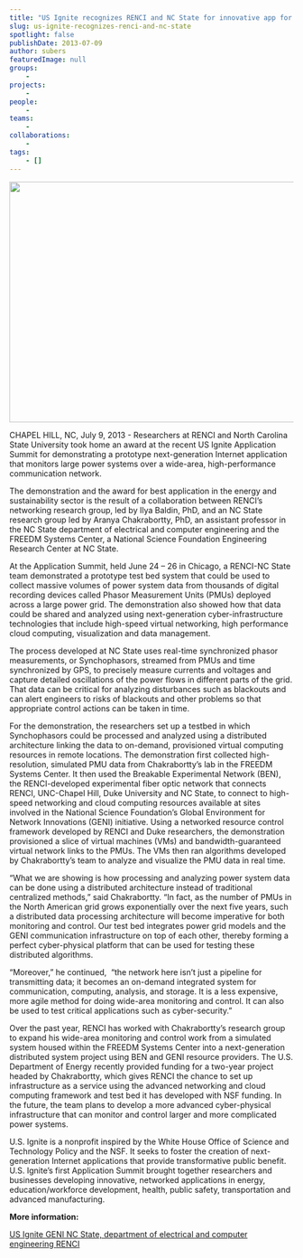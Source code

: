 ```yaml
---
title: "US Ignite recognizes RENCI and NC State for innovative app for monitoring power grids"
slug: us-ignite-recognizes-renci-and-nc-state
spotlight: false
publishDate: 2013-07-09
author: subers
featuredImage: null
groups:
    - 
projects:
    - 
people:
    - 
teams: 
    - 
collaborations:
    - 
tags:
    - []
---
```

<img class=" wp-image-12067 alignleft" title="USignite" alt="" src="http://www.renci.org/wp-content/uploads/2013/07/USignite.jpg" width="640" height="426" />

CHAPEL HILL, NC, July 9, 2013 - Researchers at RENCI and North Carolina State University took home an award at the recent US Ignite Application Summit for demonstrating a prototype next-generation Internet application that monitors large power systems over a wide-area, high-performance communication network.
<!--more-->
The demonstration and the award for best application in the energy and sustainability sector is the result of a collaboration between RENCI’s networking research group, led by Ilya Baldin, PhD, and an NC State research group led by Aranya Chakrabortty, PhD, an assistant professor in the NC State department of electrical and computer engineering and the FREEDM Systems Center, a National Science Foundation Engineering Research Center at NC State.

At the Application Summit, held June 24 – 26 in Chicago, a RENCI-NC State team demonstrated a prototype test bed system that could be used to collect massive volumes of power system data from thousands of digital recording devices called Phasor Measurement Units (PMUs) deployed across a large power grid. The demonstration also showed how that data could be shared and analyzed using next-generation cyber-infrastructure technologies that include high-speed virtual networking, high performance cloud computing, visualization and data management.

The process developed at NC State uses real-time synchronized phasor measurements, or Synchophasors, streamed from PMUs and time synchronized by GPS, to precisely measure currents and voltages and capture detailed oscillations of the power flows in different parts of the grid. That data can be critical for analyzing disturbances such as blackouts and can alert engineers to risks of blackouts and other problems so that appropriate control actions can be taken in time.

For the demonstration, the researchers set up a testbed in which Synchophasors could be processed and analyzed using a distributed architecture linking the data to on-demand, provisioned virtual computing resources in remote locations. The demonstration first collected high-resolution, simulated PMU data from Chakrabortty’s lab in the FREEDM Systems Center. It then used the Breakable Experimental Network (BEN), the RENCI-developed experimental fiber optic network that connects RENCI, UNC-Chapel Hill, Duke University and NC State, to connect to high-speed networking and cloud computing resources available at sites involved in the National Science Foundation’s Global Environment for Network Innovations (GENI) initiative. Using a networked resource control framework developed by RENCI and Duke researchers, the demonstration provisioned a slice of virtual machines (VMs) and bandwidth-guaranteed virtual network links to the PMUs. The VMs then ran algorithms developed by Chakrabortty’s team to analyze and visualize the PMU data in real time.

“What we are showing is how processing and analyzing power system data can be done using a distributed architecture instead of traditional centralized methods,” said Chakrabortty. “In fact, as the number of PMUs in the North American grid grows exponentially over the next five years, such a distributed data processing architecture will become imperative for both monitoring and control. Our test bed integrates power grid models and the GENI communication infrastructure on top of each other, thereby forming a perfect cyber-physical platform that can be used for testing these distributed algorithms.

“Moreover,” he continued,  “the network here isn’t just a pipeline for transmitting data; it becomes an on-demand integrated system for communication, computing, analysis, and storage. It is a less expensive, more agile method for doing wide-area monitoring and control. It can also be used to test critical applications such as cyber-security.”

Over the past year, RENCI has worked with Chakrabortty’s research group to expand his wide-area monitoring and control work from a simulated system housed within the FREEDM Systems Center into a next-generation distributed system project using BEN and GENI resource providers. The U.S. Department of Energy recently provided funding for a two-year project headed by Chakrabortty, which gives RENCI the chance to set up infrastructure as a service using the advanced networking and cloud computing framework and test bed it has developed with NSF funding. In the future, the team plans to develop a more advanced cyber-physical infrastructure that can monitor and control larger and more complicated power systems.

U.S. Ignite is a nonprofit inspired by the White House Office of Science and Technology Policy and the NSF. It seeks to foster the creation of next-generation Internet applications that provide transformative public benefit. U.S. Ignite’s first Application Summit brought together researchers and businesses developing innovative, networked applications in energy, education/workforce development, health, public safety, transportation and advanced manufacturing.

<strong>More information:</strong>

<a href="http://us-ignite.org/" target="_blank">US Ignite
</a><a href="http://www.geni.net/" target="_blank">GENI
</a><a href="http://www.ece.ncsu.edu/" target="_blank">NC State, department of electrical and computer engineering
</a><a href="http://www.renci.org/" target="_blank">RENCI</a>
